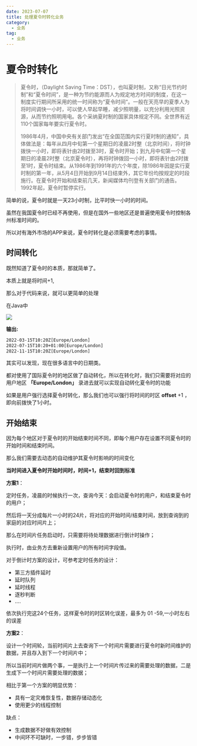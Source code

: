 ```yaml
---
date: 2023-07-07
title: 处理夏令时转化业务
category: 
  - 业务
tag:
  - 业务
---
```

# 夏令时转化

> 夏令时，（Daylight Saving Time：DST），也叫夏时制，又称“日光节约时制”和“夏令时间”，是一种为节约能源而人为规定地方时间的制度，在这一制度实行期间所采用的统一时间称为“夏令时间”。一般在天亮早的夏季人为将时间调快一小时，可以使人早起早睡，减少照明量，以充分利用光照资源，从而节约照明用电。各个采纳夏时制的国家具体规定不同。全世界有近110个国家每年要实行夏令时。
>
> 1986年4月，中国中央有关部门发出“在全国范围内实行夏时制的通知”，具体做法是：每年从四月中旬第一个星期日的凌晨2时整（北京时间），将时钟拨快一小时，即将表针由2时拨至3时，夏令时开始；到九月中旬第一个星期日的凌晨2时整（北京夏令时），再将时钟拨回一小时，即将表针由2时拨至1时，夏令时结束。从1986年到1991年的六个年度，除1986年因是实行夏时制的第一年，从5月4日开始到9月14日结束外，其它年份均按规定的时段施行。在夏令时开始和结束前几天，新闻媒体均刊登有关部门的通告。1992年起，夏令时暂停实行。

简单的说，夏令时就是一天23小时制，比平时快一小时的时间。

虽然在我国夏令时已经不再使用，但是在国外一些地区还是普遍使用夏令时控制各州标准时间的。

所以对有海外市场的APP来说，夏令时转化是必须需要考虑的事情。

## **时间转化**

既然知道了夏令时的本质，那就简单了。

本质上就是将时间+1,

那么对于代码来说，就可以更简单的处理

在Java中

![](https://leyunone-img.oss-cn-hangzhou.aliyuncs.com/image/2023-07-07/26965b87-d8ea-4bf7-ae1c-f10238a6da78.png)

**输出:**

```xml
2022-03-15T10:20Z[Europe/London]
2022-07-15T10:20+01:00[Europe/London]
2022-11-15T10:20Z[Europe/London]
```

其实可以发现，现在很多语言中的日期类。

都对使用了国际夏令时的地区做了自动转化，所以在转化时，我们只需要将对应的用户地区 **「Europe/London」** 录进去就可以实现自动转化夏令时的功能

如果是用户强行选择夏令时转化，那么我们也可以强行将时间的时区 **offset** +1 ，即向前拨快了1小时。

## 开始结束

因为每个地区对于夏令时的开始结束时间不同，即每个用户存在设置不同夏令时的开始时间和结束时间。

那么我们需要去动态的自动维护其夏令时影响的时间变化

**当时间进入夏令时开始时间时，时间+1，结束时回到标准**

**方案1**：

定时任务，凌晨的时候执行一次，查询今天：会启动夏令时的用户，和结束夏令时的用户；

然后将一天分成每片一小时的24片，将对应的开始时间/结束时间，放到查询到的家庭的对应时间片上；

那么在时间片任务启动时，只需要将待处理数据进行倒计时操作；

执行时，由业务方去重新设置用户的所有时间字段值。

对于倒计时方案的设计，可参考定时任务的设计：

- 第三方插件延时
- 延时队列
- 延时线程
- 逐秒判断
- ....

依次执行完这24个任务，这样夏令时的时区转化误差，最多为 01 -59,一小时左右的误差

**方案2**：

设计一个时间轮，当前时间片上去查询下一个时间片需要进行夏令时新时间维护的数据，并且存入到下一个时间片中；

所以当前时间片做两个事，一是执行上一个时间片传过来的需要处理的数据，二是生成下一个时间片需要处理的数据；

相比于第一个方案的明显优势：

- 具有一定灾难恢复性，数据存储动态化
- 使用更少的线程控制

缺点：

- 生成数据不好做有效控制
- 中间环不可缺时，一步错，步步皆错

